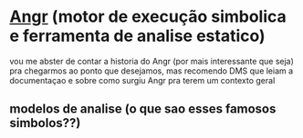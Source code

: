
# [Angr](https://docs.angr.io/en/latest/quickstart.html) (motor de execução simbolica e ferramenta de analise estatico)

vou me abster de contar a historia do Angr (por mais interessante que seja) pra chegarmos ao ponto que desejamos, mas recomendo DMS que leiam a documentaçao e sobre como surgiu Angr
pra terem um contexto geral

## modelos de analise (o que sao esses famosos simbolos??)


